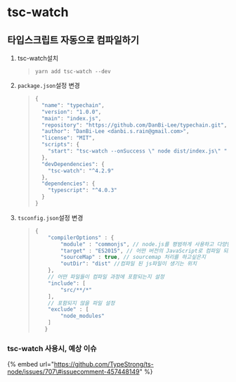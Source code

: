 # tsc-watch

## 타입스크립트 자동으로 컴파일하기

1. tsc-watch설치

   > `yarn add tsc-watch --dev`

2. `package.json`설정 변경

   > ```javascript
   > {
   >   "name": "typechain",
   >   "version": "1.0.0",
   >   "main": "index.js",
   >   "repository": "https://github.com/DanBi-Lee/typechain.git",
   >   "author": "DanBi-Lee <danbi.s.rain@gmail.com>",
   >   "license": "MIT",
   >   "scripts": {
   >     "start": "tsc-watch --onSuccess \" node dist/index.js\" "
   >   },
   >   "devDependencies": {
   >     "tsc-watch": "^4.2.9"
   >   },
   >   "dependencies": {
   >     "typescript": "^4.0.3"
   >   }
   > }
   > ```

3. `tsconfig.json`설정 변경

   > ```javascript
   > {
   >     "compilerOptions" : {
   >         "module" : "commonjs", // node.js를 평범하게 사용하고 다양한걸 import하거나 export할 수 있게 만듦
   >         "target" : "ES2015", // 어떤 버전의 JavaScript로 컴파일 되고 싶은지 작성
   >         "sourceMap" : true, // sourcemap 처리를 하고싶은지
   >         "outDir": "dist" //컴파일 된 js파일이 생기는 위치
   >     },
   >     // 어떤 파일들이 컴파일 과정에 포함되는지 설정
   >     "include": [
   >         "src/**/*"
   >     ],
   >     // 포함되지 않을 파일 설정
   >     "exclude" : [
   >         "node_modules"
   >     ]
   >    }
   > ```

### tsc-watch 사용시, 예상 이슈

{% embed url="https://github.com/TypeStrong/ts-node/issues/707\#issuecomment-457448149" %}

